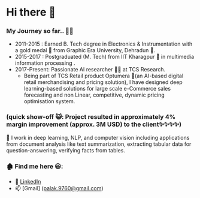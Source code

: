 # Hi there 👋

### My Journey so far.. 🙂👯

- 2011-2015 : Earned B. Tech degree in Electronics & Instrumentation with a gold medal 🥇 from Graphic Era University, Dehradun 🌇.
- 2015-2017 : Postgraduated (M. Tech) from IIT Kharagpur 🏫 in multimedia information processing .
- 2017-Present: Passionate AI researcher 👩‍🔬 at TCS Research. 
  - Being part of TCS Retail product Optumera 🌱(an AI-based digital retail merchandising and pricing solution), I have designed deep learning-based solutions for large scale e-Commerce sales forecasting and non Linear, competitive, dynamic pricing optimisation system. 
### (quick show-off 😺: Project resulted in approximately 4% margin improvement (approx. 3M USD) to the client✨✨✨✨)


🔭 I work in deep learning, NLP, and computer vision including applications from document analysis like text summarization, extracting tabular data for question-answering, verifying facts from tables.

### 🏚️ Find me here 😃: 
  - 🏢 [LinkedIn](https://www.linkedin.com/in/palak-jain-08153b79/)
  - 📫 [Gmail] (palak.9760@gmail.com)


